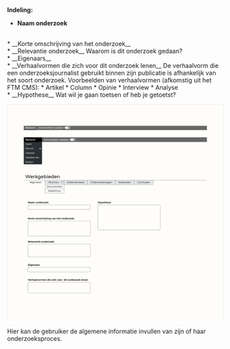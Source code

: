 

__Indeling:__

* __Naam onderzoek__
<br>
* __Korte omschrijving van het onderzoek__
<br>
* __Relevantie onderzoek__
Waarom is dit onderzoek gedaan?
<br>
* __Eigenaars__
<br>
* __Verhaalvormen die zich voor dit onderzoek lenen__
De verhaalvorm die een onderzoeksjournalist gebruikt binnen zijn publicatie is afhankelijk van het soort onderzoek. Voorbeelden van verhaalvormen (afkomstig uit het FTM CMS): 
  * Artikel
  * Column
  * Opinie
  * Interview
  * Analyse

<br>
* __Hypothese__
Wat wil je gaan toetsen of heb je getoetst?
<br>


![Algemene informatie](content/designs2.png)

Hier kan de gebruiker de algemene informatie invullen van zijn of haar onderzoeksproces.
